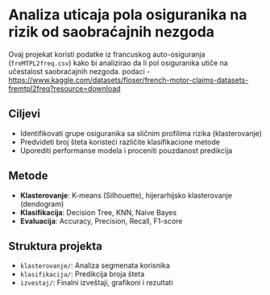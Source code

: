 # Analiza uticaja pola osiguranika na rizik od saobraćajnih nezgoda

Ovaj projekat koristi podatke iz francuskog auto-osiguranja (`freMTPL2freq.csv`) kako bi analizirao da li pol osiguranika utiče na učestalost saobraćajnih nezgoda.
podaci - https://www.kaggle.com/datasets/floser/french-motor-claims-datasets-fremtpl2freq?resource=download

## Ciljevi
- Identifikovati grupe osiguranika sa sličnim profilima rizika (klasterovanje)
- Predvideti broj šteta koristeći različite klasifikacione metode
- Uporediti performanse modela i proceniti pouzdanost predikcija

## Metode
- **Klasterovanje**: K-means (Silhouette), hijerarhijsko klasterovanje (dendogram)
- **Klasifikacija**: Decision Tree, KNN, Naive Bayes
- **Evaluacija**: Accuracy, Precision, Recall, F1-score

## Struktura projekta
- `klasterovanje/`: Analiza segmenata korisnika
- `klasifikacija/`: Predikcija broja šteta
- `izvestaj/`: Finalni izveštaji, grafikoni i rezultati
